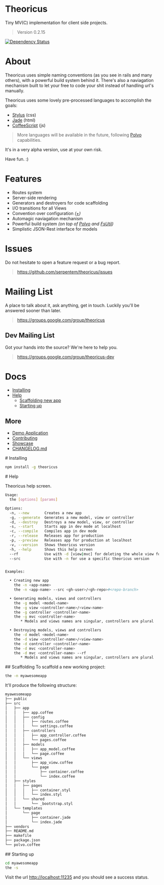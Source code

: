 # Theoricus #

Tiny MV(C) implementation for client side projects.

> Version 0.2.15

[![Dependency Status](https://gemnasium.com/serpentem/theoricus.png)](https://gemnasium.com/serpentem/theoricus)

# About

Theoricus uses simple naming conventions (as you see in rails and many others),
with a powerful build system behind it. There's also a naviagation mechanism
built to let your free to code your shit instead of handling url's manually.

Theoricus uses some lovely pre-processed languages to accomplish the goals:

 - [Stylus](https://github.com/learnboost/stylus) (css)
 - [Jade](https://github.com/visionmedia/jade) (html)
 - [CoffeeScript](https://github.com/jashkenas/coffee-script) (js)

> More languages will be available in the future, following
[Polvo](http://github.com/serpentem/polvo) capabilities.

It's in a very alpha version, use at your own risk.

Have fun. :)

# Features
 * Routes system
 * Server-side rendering
 * Generators and destroyers for code scaffolding
 * I/O transitions for all Views
 * Convention over configuration *([+](http://en.wikipedia.org/wiki/Convention_over_configuration))*
 * Automagic naviagation mechanism
 * Powerful build system *(on top of [Polvo](http://github.com/serpentem/polvo)
 and [FsUtil](http://github.com/serpentem/fs-util))*
 * Simplistic JSON-Rest interface for models

# Issues
Do not hesitate to open a feature request or a bug report.
> https://github.com/serpentem/theoricus/issues

# Mailing List
A place to talk about it, ask anything, get in touch. Luckily you'll be answered
sooner than later.

> https://groups.google.com/group/theoricus

## Dev Mailing List

Got your hands into the source? We're here to help you.

> https://groups.google.com/group/theoricus-dev


# Docs
  - [Installing](#installing)
  - [Help](#help)
    - [Scaffolding new app](#scaffolding)
    - [Starting up](#starting-up)

## More

  - [Demo Application](https://github.com/serpentem/theoricus-demo-app)
  - [Contributing](https://github.com/serpentem/theoricus/blob/master/CONTRIBUTING.md)
  - [Showcase](https://github.com/serpentem/theoricus/wiki/showcase)
  - [CHANGELOG.md](https://github.com/serpentem/theoricus/tree/master/build/CHANGELOG.md)

<a name="installing" />
# Installing

````bash
npm install -g theoricus
````

<a name="help" />
# Help

Theoricus help screen.

````bash
Usage:
  the [options] [params]

Options:
  -n, --new       Creates a new app                                        
  -g, --generate  Generates a new model, view or controller                
  -d, --destroy   Destroys a new model, view, or controller                
  -s, --start     Starts app in dev mode at localhost                      
  -c, --compile   Compiles app in dev mode                                 
  -r, --release   Releases app for production                              
  -p, --preview   Releases app for production at localhost                 
  -v, --version   Shows theoricus version                                  
  -h, --help      Shows this help screen                                   
  --rf            Use with -d [view|mvc] for deleting the whole view folder
  --src           Use with -n for use a specific theoricus version         


Examples:

  • Creating new app
    the -n <app-name>
    the -n <app-name> --src <gh-user>/<gh-repo>#<repo-branch>

  • Generating models, views and controllers
    the -g model <model-name>
    the -g view <controller-name>/<view-name>
    the -g controller <controller-name>
    the -g mvc <controller-name>
       * Models and views names are singular, controllers are plural

  • Destroying models, views and controllers
    the -d model <model-name>
    the -d view <controller-name>/<view-name>
    the -d controller <controller-name>
    the -d mvc <controller-name>
    the -d mvc <controller-name> --rf
       * Models and views names are singular, controllers are plural
````

<a name="getting-started" />
## Scaffolding
To scaffold a new working project:

````bash
the -n myawesomeapp
````

It'll produce the following structure:

````bash
myawesomeapp
├── public
├── src
│   ├── app
│   │   ├── app.coffee
│   │   ├── config
│   │   │   ├── routes.coffee
│   │   │   └── settings.coffee
│   │   ├── controllers
│   │   │   ├── app_controller.coffee
│   │   │   └── pages.coffee
│   │   ├── models
│   │   │   ├── app_model.coffee
│   │   │   └── page.coffee
│   │   └── views
│   │       ├── app_view.coffee
│   │       └── page
│   │           ├── container.coffee
│   │           └── index.coffee
│   ├── styles
│   │   ├── pages
│   │   │   ├── container.styl
│   │   │   └── index.styl
│   │   └── shared
│   │       └── _bootstrap.styl
│   └── templates
│       └── page
│           ├── container.jade
│           └── index.jade
├── vendors
├── README.md
├── makefile
├── package.json
└── polvo.coffee
````

<a name="starting-up" />
## Starting up

````bash
cd myawesomeapp
the -s
````

Visit the url [http://localhost:11235](http://localhost:11235) and you should
see a success status.
